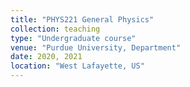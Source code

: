 ```yaml
---
title: "PHYS221 General Physics"
collection: teaching
type: "Undergraduate course"
venue: "Purdue University, Department"
date: 2020, 2021
location: "West Lafayette, US"
---
```



